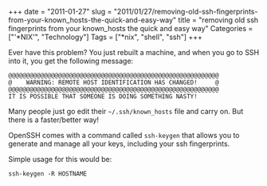 +++
date = "2011-01-27"
slug = "2011/01/27/removing-old-ssh-fingerprints-from-your-known_hosts-the-quick-and-easy-way"
title = "removing old ssh fingerprints from your known_hosts the quick and easy way"
Categories = ["'*NIX'", "Technology"]
Tags = ["*nix", "shell", "ssh"]
+++

Ever have this problem? You just rebuilt a machine, and when you go to SSH into it, you get the following message:


    @@@@@@@@@@@@@@@@@@@@@@@@@@@@@@@@@@@@@@@@@@@@@@@@@@@@@@@@@@@
    @    WARNING: REMOTE HOST IDENTIFICATION HAS CHANGED!     @
    @@@@@@@@@@@@@@@@@@@@@@@@@@@@@@@@@@@@@@@@@@@@@@@@@@@@@@@@@@@
    IT IS POSSIBLE THAT SOMEONE IS DOING SOMETHING NASTY!


Many people just go edit their `~/.ssh/known_hosts` file and carry on. But there is a faster/better way!

OpenSSH comes with a command called `ssh-keygen` that allows you to generate and manage all your keys, including your ssh fingerprints.

Simple usage for this would be:


    ssh-keygen -R HOSTNAME

